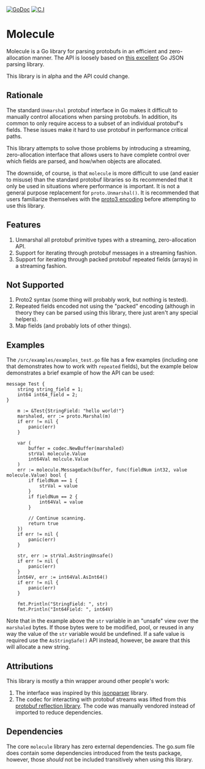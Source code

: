 [![GoDoc](https://godoc.org/github.com/richardartoul/molecule?status.png)](https://godoc.org/github.com/richardartoul/molecule)
[![C.I](https://github.com/richardartoul/molecule/workflows/Go/badge.svg)](https://github.com/richardartoul/molecule/actions)

# Molecule

Molecule is a Go library for parsing protobufs in an efficient and zero-allocation manner. The API is loosely based on [this excellent](https://github.com/buger/jsonparser) Go JSON parsing library.

This library is in alpha and the API could change.

## Rationale

The standard `Unmarshal` protobuf interface in Go makes it difficult to manually control allocations when parsing protobufs. In addition, its common to only require access to a subset of an individual protobuf's fields. These issues make it hard to use protobuf in performance critical paths.

This library attempts to solve those problems by introducing a streaming, zero-allocation interface that allows users to have complete control over which fields are parsed, and how/when objects are allocated.

The downside, of course, is that `molecule` is more difficult to use (and easier to misuse) than the standard protobuf libraries so its recommended that it only be used in situations where performance is important. It is not a general purpose replacement for `proto.Unmarshal()`. It is recommended that users familiarize themselves with the [proto3 encoding](https://developers.google.com/protocol-buffers/docs/encoding) before attempting to use this library.

## Features

1. Unmarshal all protobuf primitive types with a streaming, zero-allocation API.
2. Support for iterating through protobuf messages in a streaming fashion.
3. Support for iterating through packed protobuf repeated fields (arrays) in a streaming fashion.

## Not Supported

1. Proto2 syntax (some thing will probably work, but nothing is tested).
2. Repeated fields encoded not using the "packed" encoding (although in theory they can be parsed using this library, there just aren't any special helpers).
3. Map fields (and probably lots of other things).

## Examples

The `/src/examples/examples_test.go` file has a few examples (including one that demonstrates how to work with `repeated` fields), but the example below demonstrates a brief example of how the API can be used:

```proto3
message Test {
    string string_field = 1;
    int64 int64_field = 2;
}
```

```golang
    m := &Test{StringField: "hello world!"}
    marshaled, err := proto.Marshal(m)
    if err != nil {
        panic(err)
    }

    var (
        buffer = codec.NewBuffer(marshaled)
        strVal molecule.Value
        int64Val molcule.Value
    )
    err := molecule.MessageEach(buffer, func(fieldNum int32, value molecule.Value) bool {
        if fieldNum == 1 {
            strVal = value
        }
        if fieldNum == 2 {
            int64Val = value
        }

        // Continue scanning.
        return true
    })
    if err != nil {
        panic(err)
    }

    str, err := strVal.AsStringUnsafe()
    if err != nil {
        panic(err)
    }
    int64V, err := int64Val.AsInt64()
    if err != nil {
        panic(err)
    }

    fmt.Println("StringField: ", str)
    fmt.Println("Int64Field: ", int64V)
```

Note that in the example above the `str` variable in an "unsafe" view over the `marshaled` bytes. If those bytes were to be modified, pool, or reused in any way the value of the `str` variable would be undefined. If a safe value is required use the `AsStringSafe()` API instead, however, be aware that this will allocate a new string.

## Attributions

This library is mostly a thin wrapper around other people's work:

1. The interface was inspired by this [jsonparser](https://github.com/buger/jsonparser) library.
2. The codec for interacting with protobuf streams was lifted from this [protobuf reflection library](https://github.com/jhump/protoreflect). The code was manually vendored instead of imported to reduce dependencies.

## Dependencies
The core `molecule` library has zero external dependencies. The go.sum file does contain some dependencies introduced from the tests package, however,
those *should* not be included transitively when using this library.
